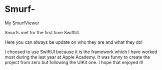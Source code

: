 # Smurf-
My SmurfViewer

Smurfs met for the first time SwiftUI.

Here you can always be update on who they are and what they do! 

I choosed to use SwiftUI because it is the framework which I have worked most during the last year at Apple Academy.
It was funny to create the project from zero but following the UIKit one. I hope that enjoyed it! 
